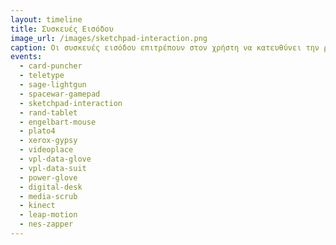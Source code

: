 ```yaml
---
layout: timeline 
title: Συσκευές Εισόδου 
image_url: /images/sketchpad-interaction.png
caption: Οι συσκευές εισόδου επιτρέπουν στον χρήστη να κατευθύνει την ροή του προγράμματος και σε συνδυασμός με τις συσκευές εξόδου αποτελούν βασικό πυλώνα στην διάδραση. Οι περισσότερες συσκευές εισόδου δίνουν έμφαση στην ευκολία χρήσης και εκμάθησης, αλλά υπάρχουν και αυτές που απαιτούν μεγαλύτερη προσπάθεια και εκπαίδευση, όπως ένα μουσικό όργανο που εξαρτάται από την δεξιότητα του χειριστή του. 
events:
  - card-puncher
  - teletype
  - sage-lightgun
  - spacewar-gamepad
  - sketchpad-interaction
  - rand-tablet
  - engelbart-mouse
  - plato4
  - xerox-gypsy
  - videoplace
  - vpl-data-glove
  - vpl-data-suit
  - power-glove
  - digital-desk
  - media-scrub
  - kinect
  - leap-motion
  - nes-zapper
---
```



